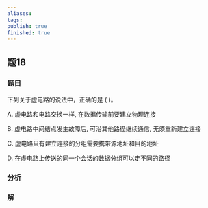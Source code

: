 ```yaml
---
aliases: 
tags: 
publish: true
finished: true
---
```

## 题18
### 题目
下列关于虚电路的说法中，正确的是 ( )。

A. 虚电路和电路交换一样, 在数据传输前要建立物理连接

B. 虚电路中间结点发生故障后, 可沿其他路径继续通信, 无须重新建立连接

C. 虚电路只有建立连接的分组需要携带源地址和目的地址

D. 在虚电路上传送的同一个会话的数据分组可以走不同的路径
### 分析

### 解
